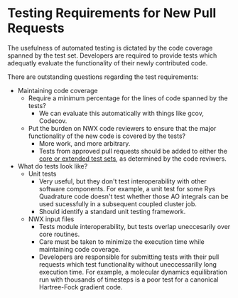 Testing Requirements for New Pull Requests
==========================================

The usefulness of automated testing is dictated by the code coverage spanned
by the test set. Developers are required to provide tests which adequatly evaluate
the functionality of their newly contributed code.

There are outstanding questions regarding the test requirements:
- Maintaining code coverage
  - Require a minimum percentage for the lines of code spanned by the tests?
    - We can evaluate this automatically with things like gcov, Codecov.
  - Put the burden on NWX code reviewers to ensure that the major functionality
    of the new code is covered by the tests?
    - More work, and more arbitrary.
    - Tests from approved pull requests should be added to either the [core or
      extended test sets](BuildValidation.md), as determined by the code reviwers.
- What do tests look like?
  - Unit tests
    - Very useful, but they don't test interoperability with other software
      components. For example, a unit test for some Rys Quadrature code doesn't test
      whether those AO integrals can be used sucessfully in a subsequent coupled
      cluster job.
    - Should identify a standard unit testing framework.
  - NWX input files
    - Tests module interoperability, but tests overlap uneccesarily over core
      routines.
    - Care must be taken to minimize the execution time while maintaining
      code coverage.
    - Developers are responsible for submitting tests with their pull requests
      which test functionality without uneccessarilly long execution time. For
      example, a molecular dynamics equilibration run with thousands of timesteps
      is a poor test for a canonical Hartree-Fock gradient code.

